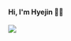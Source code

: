 #### Hi, I'm Hyejin 👋🏼
<a href="https://shj78.github.io" target="_blank">
  <img src="https://img.shields.io/badge/MY-HOMEPAGE-%233ddad7?style=for-the-badge" />
</a>
